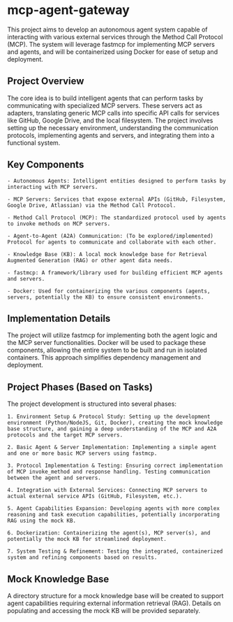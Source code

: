 # mcp-agent-gateway

This project aims to develop an autonomous agent system capable of interacting with various external services through the Method Call Protocol (MCP). The system will leverage fastmcp for implementing MCP servers and agents, and will be containerized using Docker for ease of setup and deployment.

## Project Overview
The core idea is to build intelligent agents that can perform tasks by communicating with specialized MCP servers. These servers act as adapters, translating generic MCP calls into specific API calls for services like GitHub, Google Drive, and the local filesystem. The project involves setting up the necessary environment, understanding the communication protocols, implementing agents and servers, and integrating them into a functional system.

## Key Components

    - Autonomous Agents: Intelligent entities designed to perform tasks by interacting with MCP servers.

    - MCP Servers: Services that expose external APIs (GitHub, Filesystem, Google Drive, Atlassian) via the Method Call Protocol.

    - Method Call Protocol (MCP): The standardized protocol used by agents to invoke methods on MCP servers.

    - Agent-to-Agent (A2A) Communication: (To be explored/implemented) Protocol for agents to communicate and collaborate with each other.

    - Knowledge Base (KB): A local mock knowledge base for Retrieval Augmented Generation (RAG) or other agent data needs.

    - fastmcp: A framework/library used for building efficient MCP agents and servers.

    - Docker: Used for containerizing the various components (agents, servers, potentially the KB) to ensure consistent environments.

## Implementation Details
The project will utilize fastmcp for implementing both the agent logic and the MCP server functionalities. Docker will be used to package these components, allowing the entire system to be built and run in isolated containers. This approach simplifies dependency management and deployment.

## Project Phases (Based on Tasks)
The project development is structured into several phases:

    1. Environment Setup & Protocol Study: Setting up the development environment (Python/NodeJS, Git, Docker), creating the mock knowledge base structure, and gaining a deep understanding of the MCP and A2A protocols and the target MCP servers.

    2. Basic Agent & Server Implementation: Implementing a simple agent and one or more basic MCP servers using fastmcp.

    3. Protocol Implementation & Testing: Ensuring correct implementation of MCP invoke_method and response handling. Testing communication between the agent and servers.

    4. Integration with External Services: Connecting MCP servers to actual external service APIs (GitHub, Filesystem, etc.).

    5. Agent Capabilities Expansion: Developing agents with more complex reasoning and task execution capabilities, potentially incorporating RAG using the mock KB.

    6. Dockerization: Containerizing the agent(s), MCP server(s), and potentially the mock KB for streamlined deployment.

    7. System Testing & Refinement: Testing the integrated, containerized system and refining components based on results.

## Mock Knowledge Base
A directory structure for a mock knowledge base will be created to support agent capabilities requiring external information retrieval (RAG). Details on populating and accessing the mock KB will be provided separately.


